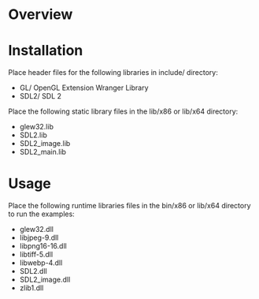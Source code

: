 # Overview

# Installation
Place header files for the following libraries in include/ directory:
* GL/ OpenGL Extension Wranger Library
* SDL2/ SDL 2

Place the following static library files in the lib/x86 or lib/x64 directory:
* glew32.lib
* SDL2.lib
* SDL2_image.lib
* SDL2_main.lib

# Usage
Place the following runtime libraries files in the bin/x86 or lib/x64 directory to run the examples:
* glew32.dll
* libjpeg-9.dll
* libpng16-16.dll
* libtiff-5.dll
* libwebp-4.dll
* SDL2.dll
* SDL2_image.dll
* zlib1.dll

